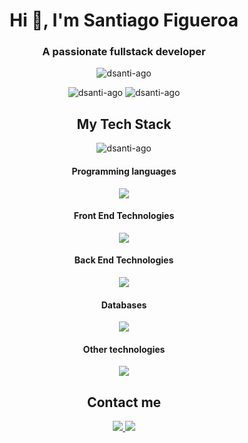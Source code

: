 
<h1 align="center">Hi 👋, I'm Santiago Figueroa</h1>
<h3 align="center">A passionate fullstack developer</h3>
<p align="center"> <img src="https://komarev.com/ghpvc/?username=dsanti-ago&label=Profile%20views&color=0e75b6&style=flat" alt="dsanti-ago" /> </p>


<p align="center">
<img  src="https://github-readme-streak-stats.herokuapp.com/?user=dsanti-ago&" alt="dsanti-ago" />
<img  src="https://github-readme-stats.vercel.app/api?username=dsanti-ago&show_icons=true&locale=en" alt="dsanti-ago" />
</p>


<h2 align="center">My Tech Stack</h2>
<p align="center">
<img  src="https://github-readme-stats.vercel.app/api/top-langs?username=dsanti-ago&show_icons=true&locale=en&layout=compact" alt="dsanti-ago" />
</p>

<h4 align="center">Programming languages</h4>
<p align="center">
    <img src="https://skillicons.dev/icons?i=javascript,ts,python,php" />
</p>
<h4 align="center">Front End Technologies</h4>
<p align="center">
    <img src="https://skillicons.dev/icons?i=html,css,sass,react,angular,redux,nextjs,astro" />
</p>
<h4 align="center">Back End Technologies</h4>
<p align="center">
    <img src="https://skillicons.dev/icons?i=nodejs,express,flask,django,fastapi,graphql" />
</p>

<h4 align="center">Databases</h4>
<p align="center">
    <img src="https://skillicons.dev/icons?i=mongodb,redis,postgres,sqlite" />
</p>
<h4 align="center">Other technologies</h4>
<p align="center">
    <img src="https://skillicons.dev/icons?i=git,githubactions,azure,docker,wordpress,electron,graphql,vite" />
</p>

<h2 align="center">Contact me</h2>
<p align="center">
  <a href="https://github.com/dsanti-ago">
    <img src="https://skillicons.dev/icons?i=github" />
  </a>
    <a href="www.linkedin.com/in/santiago-figueroa-7535b52b6">
    <img src="https://skillicons.dev/icons?i=linkedin" />
  </a>
</p> 











